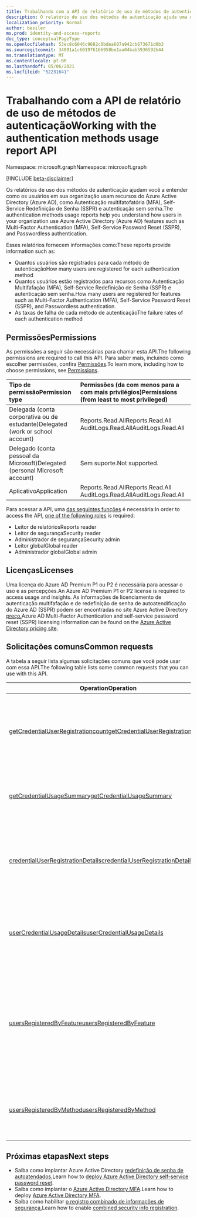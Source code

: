 ```yaml
---
title: Trabalhando com a API de relatório de uso de métodos de autenticação
description: O relatório de uso dos métodos de autenticação ajuda uma organização a entender como seus usuários finais estão usando Azure Active Directory recursos como redefinição de senha de autoatendados e autenticação multifato (MFA).
localization_priority: Normal
author: besiler
ms.prod: identity-and-access-reports
doc_type: conceptualPageType
ms.openlocfilehash: 53ec8c6046c9682c0bdea607a942cb673671d0b3
ms.sourcegitcommit: 34891a1c601976166958be1aa04bab5936592b44
ms.translationtype: MT
ms.contentlocale: pt-BR
ms.lasthandoff: 05/06/2021
ms.locfileid: "52231641"
---
```

# <a name="working-with-the-authentication-methods-usage-report-api"></a><span data-ttu-id="25821-103">Trabalhando com a API de relatório de uso de métodos de autenticação</span><span class="sxs-lookup"><span data-stu-id="25821-103">Working with the authentication methods usage report API</span></span>

<span data-ttu-id="25821-104">Namespace: microsoft.graph</span><span class="sxs-lookup"><span data-stu-id="25821-104">Namespace: microsoft.graph</span></span>

[!INCLUDE [beta-disclaimer](../../includes/beta-disclaimer.md)]

<span data-ttu-id="25821-105">Os relatórios de uso dos métodos de autenticação ajudam você a entender como os usuários em sua organização usam recursos do Azure Active Directory (Azure AD), como Autenticação multifatofatória (MFA), Self-Service Redefinição de Senha (SSPR) e autenticação sem senha.</span><span class="sxs-lookup"><span data-stu-id="25821-105">The authentication methods usage reports help you understand how users in your organization use Azure Active Directory (Azure AD) features such as Multi-Factor Authentication (MFA), Self-Service Password Reset (SSPR), and Passwordless authentication.</span></span>

<span data-ttu-id="25821-106">Esses relatórios fornecem informações como:</span><span class="sxs-lookup"><span data-stu-id="25821-106">These reports provide information such as:</span></span>

- <span data-ttu-id="25821-107">Quantos usuários são registrados para cada método de autenticação</span><span class="sxs-lookup"><span data-stu-id="25821-107">How many users are registered for each authentication method</span></span>
- <span data-ttu-id="25821-108">Quantos usuários estão registrados para recursos como Autenticação Multifafação (MFA), Self-Service Redefinição de Senha (SSPR) e autenticação sem senha.</span><span class="sxs-lookup"><span data-stu-id="25821-108">How many users are registered for features such as Multi-Factor Authentication (MFA), Self-Service Password Reset (SSPR), and Passwordless authentication.</span></span>
- <span data-ttu-id="25821-109">As taxas de falha de cada método de autenticação</span><span class="sxs-lookup"><span data-stu-id="25821-109">The failure rates of each authentication method</span></span> 

## <a name="permissions"></a><span data-ttu-id="25821-110">Permissões</span><span class="sxs-lookup"><span data-stu-id="25821-110">Permissions</span></span>
<span data-ttu-id="25821-111">As permissões a seguir são necessárias para chamar esta API.</span><span class="sxs-lookup"><span data-stu-id="25821-111">The following permissions are required to call this API.</span></span> <span data-ttu-id="25821-112">Para saber mais, incluindo como escolher permissões, confira [Permissões](/graph/permissions-reference).</span><span class="sxs-lookup"><span data-stu-id="25821-112">To learn more, including how to choose permissions, see [Permissions](/graph/permissions-reference).</span></span>

|<span data-ttu-id="25821-113">Tipo de permissão</span><span class="sxs-lookup"><span data-stu-id="25821-113">Permission type</span></span>|<span data-ttu-id="25821-114">Permissões (da com menos para a com mais privilégios)</span><span class="sxs-lookup"><span data-stu-id="25821-114">Permissions (from least to most privileged)</span></span>|
|:---|:---|
|<span data-ttu-id="25821-115">Delegada (conta corporativa ou de estudante)</span><span class="sxs-lookup"><span data-stu-id="25821-115">Delegated (work or school account)</span></span>|<span data-ttu-id="25821-116">Reports.Read.All</span><span class="sxs-lookup"><span data-stu-id="25821-116">Reports.Read.All</span></span><br><span data-ttu-id="25821-117">AuditLogs.Read.All</span><span class="sxs-lookup"><span data-stu-id="25821-117">AuditLogs.Read.All</span></span>|
|<span data-ttu-id="25821-118">Delegado (conta pessoal da Microsoft)</span><span class="sxs-lookup"><span data-stu-id="25821-118">Delegated (personal Microsoft account)</span></span>|<span data-ttu-id="25821-119">Sem suporte.</span><span class="sxs-lookup"><span data-stu-id="25821-119">Not supported.</span></span>|
|<span data-ttu-id="25821-120">Aplicativo</span><span class="sxs-lookup"><span data-stu-id="25821-120">Application</span></span>|<span data-ttu-id="25821-121">Reports.Read.All</span><span class="sxs-lookup"><span data-stu-id="25821-121">Reports.Read.All</span></span><br><span data-ttu-id="25821-122">AuditLogs.Read.All</span><span class="sxs-lookup"><span data-stu-id="25821-122">AuditLogs.Read.All</span></span>|

<span data-ttu-id="25821-123">Para acessar a API, uma [das seguintes funções](/azure/active-directory/users-groups-roles/directory-assign-admin-roles#available-roles) é necessária:</span><span class="sxs-lookup"><span data-stu-id="25821-123">In order to access the API, [one of the following roles](/azure/active-directory/users-groups-roles/directory-assign-admin-roles#available-roles) is required:</span></span>

* <span data-ttu-id="25821-124">Leitor de relatórios</span><span class="sxs-lookup"><span data-stu-id="25821-124">Reports reader</span></span>
* <span data-ttu-id="25821-125">Leitor de segurança</span><span class="sxs-lookup"><span data-stu-id="25821-125">Security reader</span></span>
* <span data-ttu-id="25821-126">Administrador de segurança</span><span class="sxs-lookup"><span data-stu-id="25821-126">Security admin</span></span>
* <span data-ttu-id="25821-127">Leitor global</span><span class="sxs-lookup"><span data-stu-id="25821-127">Global reader</span></span>
* <span data-ttu-id="25821-128">Administrador global</span><span class="sxs-lookup"><span data-stu-id="25821-128">Global admin</span></span>

## <a name="licenses"></a><span data-ttu-id="25821-129">Licenças</span><span class="sxs-lookup"><span data-stu-id="25821-129">Licenses</span></span>

<span data-ttu-id="25821-130">Uma licença do Azure AD Premium P1 ou P2 é necessária para acessar o uso e as percepções.</span><span class="sxs-lookup"><span data-stu-id="25821-130">An Azure AD Premium P1 or P2 license is required to access usage and insights.</span></span> <span data-ttu-id="25821-131">As informações de licenciamento de autenticação multifafação e de redefinição de senha de autoatendificação do Azure AD (SSPR) podem ser encontradas no site Azure Active Directory [preço.](https://azure.microsoft.com/pricing/details/active-directory/)</span><span class="sxs-lookup"><span data-stu-id="25821-131">Azure AD Multi-Factor Authentication and self-service password reset (SSPR) licensing information can be found on the [Azure Active Directory pricing site](https://azure.microsoft.com/pricing/details/active-directory/).</span></span>

## <a name="common-requests"></a><span data-ttu-id="25821-132">Solicitações comuns</span><span class="sxs-lookup"><span data-stu-id="25821-132">Common requests</span></span>

<span data-ttu-id="25821-133">A tabela a seguir lista algumas solicitações comuns que você pode usar com essa API.</span><span class="sxs-lookup"><span data-stu-id="25821-133">The following table lists some common requests that you can use with this API.</span></span>

| <span data-ttu-id="25821-134">Operation</span><span class="sxs-lookup"><span data-stu-id="25821-134">Operation</span></span> | <span data-ttu-id="25821-135">Experimente o Explorador do Graph</span><span class="sxs-lookup"><span data-stu-id="25821-135">Try in Graph Explorer</span></span> | <span data-ttu-id="25821-136">Descrição</span><span class="sxs-lookup"><span data-stu-id="25821-136">Description</span></span> |
| --------- | --- | ----------- |
| [<span data-ttu-id="25821-137">getCredentialUserRegistrationcount</span><span class="sxs-lookup"><span data-stu-id="25821-137">getCredentialUserRegistrationcount</span></span>](/graph/api/resources/credentialuserregistrationcount?view=graph-rest-beta&preserve-view=true) | <span data-ttu-id="25821-138">[GET /credentialuserregistrationcount](https://developer.microsoft.com/graph/graph-explorer?request=reports/getCredentialUserRegistrationcount()&version=beta)</span><span class="sxs-lookup"><span data-stu-id="25821-138">[GET /credentialuserregistrationcount](https://developer.microsoft.com/graph/graph-explorer?request=reports/getCredentialUserRegistrationcount()&version=beta)</span></span> | <span data-ttu-id="25821-139">Obter o número de usuários registrados para redefinição de senha de autoatendados e MFA.</span><span class="sxs-lookup"><span data-stu-id="25821-139">Get the number of users registered for self-service password reset and MFA.</span></span> |
| [<span data-ttu-id="25821-140">getCredentialUsageSummary</span><span class="sxs-lookup"><span data-stu-id="25821-140">getCredentialUsageSummary</span></span>](/graph/api/resources/credentialusagesummary?view=graph-rest-beta&preserve-view=true) | [<span data-ttu-id="25821-141">GET /credentialusagesummary</span><span class="sxs-lookup"><span data-stu-id="25821-141">GET /credentialusagesummary</span></span>](https://developer.microsoft.com/graph/graph-explorer?request=reports/getCredentialUsageSummary&version=beta) | <span data-ttu-id="25821-142">Obter o número de usuários que usam redefinição de senha de autoatendados.</span><span class="sxs-lookup"><span data-stu-id="25821-142">Get the number of users using self-service password reset.</span></span> |
| [<span data-ttu-id="25821-143">credentialUserRegistrationDetails</span><span class="sxs-lookup"><span data-stu-id="25821-143">credentialUserRegistrationDetails</span></span>](/graph/api/resources/credentialuserregistrationdetails?view=graph-rest-beta&preserve-view=true) | [<span data-ttu-id="25821-144">GET /credentialuserregistrationdetails</span><span class="sxs-lookup"><span data-stu-id="25821-144">GET /credentialuserregistrationdetails</span></span>](https://developer.microsoft.com/graph/graph-explorer?request=reports/credentialUserRegistrationDetails&version=beta) | <span data-ttu-id="25821-145">Obter os detalhes do usuário para redefinição de senha de autoatendados e atividades de registro MFA.</span><span class="sxs-lookup"><span data-stu-id="25821-145">Get the user details for self-service password reset and MFA registration activities.</span></span> |
| [<span data-ttu-id="25821-146">userCredentialUsageDetails</span><span class="sxs-lookup"><span data-stu-id="25821-146">userCredentialUsageDetails</span></span>](/graph/api/resources/usercredentialusagedetails?view=graph-rest-beta&preserve-view=true) | [<span data-ttu-id="25821-147">GET /usercredentialusagedetails</span><span class="sxs-lookup"><span data-stu-id="25821-147">GET /usercredentialusagedetails</span></span>](https://developer.microsoft.com/graph/graph-explorer?request=reports/userCredentialUsageDetails&version=beta) | <span data-ttu-id="25821-148">Obter detalhes do usuário para todas as atividades de redefinição de senha de autoatendados.</span><span class="sxs-lookup"><span data-stu-id="25821-148">Get user details for all self-service password reset activities.</span></span> |
| [<span data-ttu-id="25821-149">usersRegisteredByFeature</span><span class="sxs-lookup"><span data-stu-id="25821-149">usersRegisteredByFeature</span></span>](/graph/api/resources/userregistrationfeaturesummary?view=graph-rest-beta&preserve-view=true) | <span data-ttu-id="25821-150">[GET /authenticationMethods/usersRegisteredByFeature](https://developer.microsoft.com/graph/graph-explorer?request=reports/authenticationMethods/usersRegisteredByFeature(includedUserTypes='all',includedUserRoles='all')&version=beta)</span><span class="sxs-lookup"><span data-stu-id="25821-150">[GET /authenticationMethods/usersRegisteredByFeature](https://developer.microsoft.com/graph/graph-explorer?request=reports/authenticationMethods/usersRegisteredByFeature(includedUserTypes='all',includedUserRoles='all')&version=beta)</span></span> | <span data-ttu-id="25821-151">Obter o número de usuários capazes de autenticação multifafa, redefinição de senha de autoatendados e autenticação sem senha.</span><span class="sxs-lookup"><span data-stu-id="25821-151">Get the number of users capable of multi-factor authentication, self-service password reset and passwordless authentication.</span></span> |
| [<span data-ttu-id="25821-152">usersRegisteredByMethod</span><span class="sxs-lookup"><span data-stu-id="25821-152">usersRegisteredByMethod</span></span>](/graph/api/resources/userregistrationmethodsummary?view=graph-rest-beta&preserve-view=true) | <span data-ttu-id="25821-153">[GET /authenticationMethods/usersRegisteredByMethod](https://developer.microsoft.com/graph/graph-explorer?request=reports/authenticationMethods/usersRegisteredByMethod(includedUserTypes='all',includedUserRoles='all')&version=beta)</span><span class="sxs-lookup"><span data-stu-id="25821-153">[GET /authenticationMethods/usersRegisteredByMethod](https://developer.microsoft.com/graph/graph-explorer?request=reports/authenticationMethods/usersRegisteredByMethod(includedUserTypes='all',includedUserRoles='all')&version=beta)</span></span> | <span data-ttu-id="25821-154">Obter o número de usuários registrados para cada método de autenticação.</span><span class="sxs-lookup"><span data-stu-id="25821-154">Get the number of users registered for each authentication method.</span></span> |

## <a name="next-steps"></a><span data-ttu-id="25821-155">Próximas etapas</span><span class="sxs-lookup"><span data-stu-id="25821-155">Next steps</span></span>

- <span data-ttu-id="25821-156">Saiba como implantar Azure Active Directory [redefinição de senha de autoatendados.](/azure/active-directory/authentication/howto-sspr-deployment)</span><span class="sxs-lookup"><span data-stu-id="25821-156">Learn how to [deploy Azure Active Directory self-service password reset](/azure/active-directory/authentication/howto-sspr-deployment).</span></span>
- <span data-ttu-id="25821-157">Saiba como implantar o [Azure Active Directory MFA](/azure/active-directory/authentication/howto-mfa-getstarted).</span><span class="sxs-lookup"><span data-stu-id="25821-157">Learn how to deploy [Azure Active Directory MFA](/azure/active-directory/authentication/howto-mfa-getstarted).</span></span>
- <span data-ttu-id="25821-158">Saiba como habilitar [o registro combinado de informações de segurança.](/azure/active-directory/authentication/howto-registration-mfa-sspr-combined)</span><span class="sxs-lookup"><span data-stu-id="25821-158">Learn how to enable [combined security info registration](/azure/active-directory/authentication/howto-registration-mfa-sspr-combined).</span></span>
